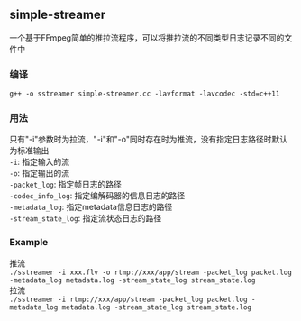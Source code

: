 ## simple-streamer
一个基于FFmpeg简单的推拉流程序，可以将推拉流的不同类型日志记录不同的文件中

### 编译
`g++ -o sstreamer simple-streamer.cc -lavformat -lavcodec -std=c++11`

### 用法
只有"-i"参数时为拉流，"-i"和"-o"同时存在时为推流，没有指定日志路径时默认为标准输出  
`-i`: 指定输入的流  
`-o`: 指定输出的流  
`-packet_log`: 指定帧日志的路径  
`-codec_info_log`: 指定编解码器的信息日志的路径  
`-metadata_log`: 指定metadata信息日志的路径  
`-stream_state_log`: 指定流状态日志的路径  

### Example
推流  
`./sstreamer -i xxx.flv -o rtmp://xxx/app/stream -packet_log packet.log -metadata_log metadata.log -stream_state_log stream_state.log`  
拉流  
`./sstreamer -i rtmp://xxx/app/stream -packet_log packet.log -metadata_log metadata.log -stream_state_log stream_state.log`